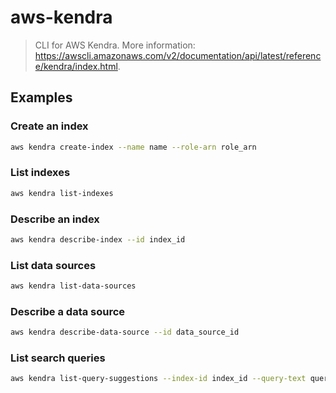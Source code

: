 # aws-kendra

> CLI for AWS Kendra. More information: <https://awscli.amazonaws.com/v2/documentation/api/latest/reference/kendra/index.html>.

## Examples

### Create an index

```bash
aws kendra create-index --name name --role-arn role_arn
```

### List indexes

```bash
aws kendra list-indexes
```

### Describe an index

```bash
aws kendra describe-index --id index_id
```

### List data sources

```bash
aws kendra list-data-sources
```

### Describe a data source

```bash
aws kendra describe-data-source --id data_source_id
```

### List search queries

```bash
aws kendra list-query-suggestions --index-id index_id --query-text query_text
```
